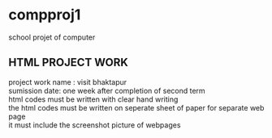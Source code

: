 # compproj1
school projet of computer
## HTML PROJECT WORK
project work name : visit bhaktapur \
sumission date: one week after completion of second term \
html codes must be written with clear hand writing \
the html codes must be written on seperate sheet of paper for separate web page \
it must include the screenshot picture of webpages

